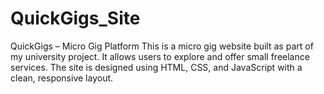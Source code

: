 # QuickGigs_Site
QuickGigs – Micro Gig Platform This is a micro gig website built as part of my university project. It allows users to explore and offer small freelance services. The site is designed using HTML, CSS, and JavaScript with a clean, responsive layout.
